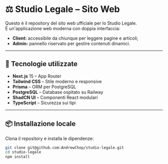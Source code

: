 # ⚖️ Studio Legale – Sito Web

Questo è il repository del sito web ufficiale per lo Studio Legale.  
È un'applicazione web moderna con doppia interfaccia:

- **Client:** accessibile da chiunque per leggere pagine e articoli;
- **Admin:** pannello riservato per gestire contenuti dinamici.

---

## 🚀 Tecnologie utilizzate

- **Next.js** 15 – App Router
- **Tailwind CSS** – Stile moderno e responsive
- **Prisma** – ORM per PostgreSQL
- **PostgreSQL** – Database ospitato su Railway
- **ShadCN UI** – Componenti React modulari
- **TypeScript** – Sicurezza sui tipi

---

## 📦 Installazione locale

Clona il repository e installa le dipendenze:

```bash
git clone git@github.com:AndrewChop/studio-legale.git
cd studio-legale
npm install
